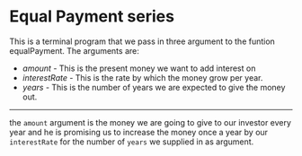 # Equal Payment series

This is a terminal program that we pass in three argument to the funtion equalPayment. The arguments are:
* _amount_ - This is the present money we want to add interest on
* _interestRate_ - This is the rate by which the money grow per year.
* _years_ - This is the number of years we are expected to give the money out.

----
the ` amount ` argument is the money we are going to give to our investor every year and he is promising us to increase the money once a year by our ``` interestRate ``` for the number of ` years ` we supplied in as argument.